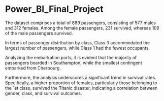
# Power_BI_Final_Project
 
The dataset comprises a total of 889 passengers, consisting of 577 males and 312 females. Among the female passengers, 231 survived, whereas 109 of the male passengers survived.

In terms of passenger distribution by class, Class 3 accommodated the largest number of passengers, while Class 1 had the fewest occupants.

Analyzing the embarkation ports, it is evident that the majority of passengers boarded in Southampton, while the smallest contingent embarked from Cherbourg.

Furthermore, the analysis underscores a significant trend in survival rates. Specifically, a higher proportion of females, particularly those belonging to the 1st class, survived the Titanic disaster, indicating a correlation between gender, class, and survival outcomes.